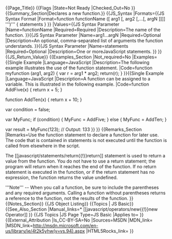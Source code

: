 {{Page_Title}}
{{Flags
|State=Not Ready
|Checked_Out=No
}}
{{Summary_Section|Declares a new function.}}
{{JS_Syntax
|Formats={{JS Syntax Format
|Format=function functionName ([ arg1 [, arg2 [,...[, argN ]]]] ''')''' {
     statements
}
}}
|Values={{JS Syntax Parameter
|Name=functionName
|Required=Required
|Description=The name of the function.
}}{{JS Syntax Parameter
|Name=arg1...argN
|Required=Optional
|Description=An optional, comma-separated list of arguments the function understands.
}}{{JS Syntax Parameter
|Name=statements
|Required=Optional
|Description=One or moreJavaScript statements.
}}
}}
{{JS_Return_Value}}
{{Examples_Section
|Not_required=No
|Examples={{Single Example
|Language=JavaScript
|Description=The following example illustrates the use of the function statement.
|Code=function myfunction (arg1, arg2) {
     var r = arg1 * arg2;
     return(r);
 }
}}{{Single Example
|Language=JavaScript
|Description=A function can be assigned to a variable. This is illustrated in the following example.
|Code=function AddFive(x) {
     return x + 5;
 }
 
 function AddTen(x) {
     return x + 10;
 }
 
 var condition = false;
 
 var MyFunc;
 if (condition) {
     MyFunc = AddFive;
 }
 else {
     MyFunc = AddTen;
 }
 
 var result = MyFunc(123);
 // Output: 133
}}
}}
{{Remarks_Section
|Remarks=Use the function statement to declare a function for later use. The code that is contained in statements is not executed until the function is called from elsewhere in the script.

The [[javascript/statements/return{{!}}return]] statement is used to return a value from the function. You do not have to use a return statement; the program will return when it reaches the end of the function. If no return statement is executed in the function, or if the return statement has no expression, the function returns the value undefined.

'''Note''' -- When you call a function, be sure to include the parentheses and any required arguments. Calling a function without parentheses returns a reference to the function, not the results of the function.
}}
{{Notes_Section}}
{{JS Object Listing}}
{{Topics | JS Basic}}
{{See_Also_Section
|Manual_links=* [[javascript/operators/new{{!}}new Operator]]
}}
{{JS Topics
|JS Page Type=JS Basic
|Applies to=
}}
{{External_Attribution
|Is_CC-BY-SA=No
|Sources=MSDN
|MDN_link=
|MSDN_link=http://msdn.microsoft.com/en-us/library/ie/4t2k5yhw(v=vs.94).aspx
|HTML5Rocks_link=
}}